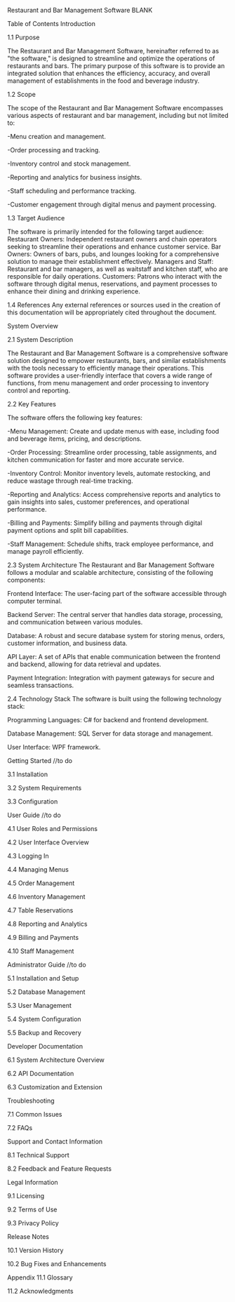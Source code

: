 Restaurant and Bar Management Software BLANK

Table of Contents 
Introduction

1.1 Purpose 

The Restaurant and Bar Management Software, hereinafter referred to as "the software," is designed to streamline and optimize the operations of restaurants and bars. The primary purpose of this software is to provide an integrated solution that enhances the efficiency, accuracy, and overall management of establishments in the food and beverage industry.


1.2 Scope 

The scope of the Restaurant and Bar Management Software encompasses various aspects of restaurant and bar management, including but not limited to:

-Menu creation and management.

-Order processing and tracking.

-Inventory control and stock management.

-Reporting and analytics for business insights.

-Staff scheduling and performance tracking.

-Customer engagement through digital menus and payment processing.



1.3 Target Audience

The software is primarily intended for the following target audience:
Restaurant Owners: Independent restaurant owners and chain operators seeking to streamline their operations and enhance customer service.
Bar Owners: Owners of bars, pubs, and lounges looking for a comprehensive solution to manage their establishment effectively.
Managers and Staff: Restaurant and bar managers, as well as waitstaff and kitchen staff, who are responsible for daily operations.
Customers: Patrons who interact with the software through digital menus, reservations, and payment processes to enhance their dining and drinking experience.

1.4 References
Any external references or sources used in the creation of this documentation will be appropriately cited throughout the document.



System Overview


2.1 System Description

The Restaurant and Bar Management Software is a comprehensive software solution designed to empower restaurants, bars, and similar establishments with the tools necessary to efficiently manage their operations. This software provides a user-friendly interface that covers a wide range of functions, from menu management and order processing to inventory control and reporting.

2.2 Key Features

The software offers the following key features:

-Menu Management: Create and update menus with ease, including food and beverage items, pricing, and descriptions.

-Order Processing: Streamline order processing, table assignments, and kitchen communication for faster and more accurate service.

-Inventory Control: Monitor inventory levels, automate restocking, and reduce wastage through real-time tracking.

-Reporting and Analytics: Access comprehensive reports and analytics to gain insights into sales, customer preferences, and operational performance.

-Billing and Payments: Simplify billing and payments through digital payment options and split bill capabilities.

-Staff Management: Schedule shifts, track employee performance, and manage payroll efficiently.

2.3 System Architecture
The Restaurant and Bar Management Software follows a modular and scalable architecture, consisting of the following components:

Frontend Interface: The user-facing part of the software accessible through computer terminal.

Backend Server: The central server that handles data storage, processing, and communication between various modules.

Database: A robust and secure database system for storing menus, orders, customer information, and business data.

API Layer: A set of APIs that enable communication between the frontend and backend, allowing for data retrieval and updates.

Payment Integration: Integration with payment gateways for secure and seamless transactions.

2.4 Technology Stack
The software is built using the following technology stack:

Programming Languages: C# for backend and frontend development.

Database Management: SQL Server for data storage and management.

User Interface: WPF framework.


Getting Started
//to do 

3.1 Installation

3.2 System Requirements

3.3 Configuration

User Guide
//to do

4.1 User Roles and Permissions

4.2 User Interface Overview

4.3 Logging In

4.4 Managing Menus

4.5 Order Management

4.6 Inventory Management

4.7 Table Reservations

4.8 Reporting and Analytics

4.9 Billing and Payments

4.10 Staff Management

Administrator Guide
//to do 

5.1 Installation and Setup

5.2 Database Management

5.3 User Management

5.4 System Configuration

5.5 Backup and Recovery

Developer Documentation

6.1 System Architecture Overview

6.2 API Documentation

6.3 Customization and Extension

Troubleshooting

7.1 Common Issues

7.2 FAQs

Support and Contact Information

8.1 Technical Support

8.2 Feedback and Feature Requests

Legal Information

9.1 Licensing

9.2 Terms of Use

9.3 Privacy Policy

Release Notes

10.1 Version History

10.2 Bug Fixes and Enhancements

Appendix
11.1 Glossary

11.2 Acknowledgments

